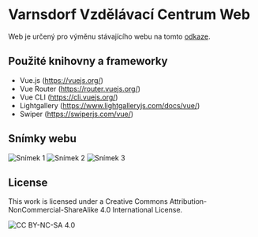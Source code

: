 # Varnsdorf Vzdělávací Centrum Web

Web je určený pro výměnu stávajícího webu na tomto [odkaze](https://vcvdf.webnode.cz).

## Použité knihovny a frameworky

- Vue.js (<https://vuejs.org/>)
- Vue Router (<https://router.vuejs.org/>)
- Vue CLI (<https://cli.vuejs.org/>)
- Lightgallery (<https://www.lightgalleryjs.com/docs/vue/>)
- Swiper (<https://swiperjs.com/vue/>)

## Snímky webu

![Snímek 1](https://i.imgur.com/RNwephW.jpeg)
![Snímek 2](https://i.imgur.com/pmq5HC9.png)
![Snímek 3](https://i.imgur.com/NO1FsUc.png)

## License

This work is licensed under a
Creative Commons Attribution-NonCommercial-ShareAlike 4.0 International License.

![CC BY-NC-SA 4.0](https://licensebuttons.net/l/by-nc-sa/4.0/88x31.png)
